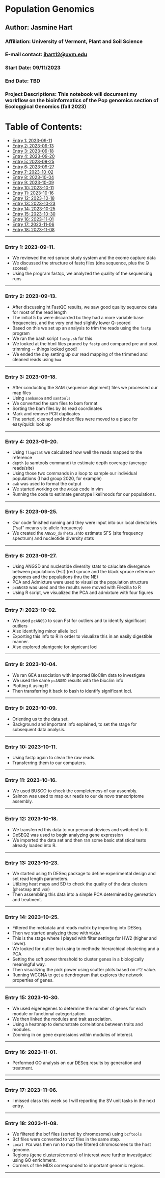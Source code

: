 # Population Genomics

## Author: Jasmine Hart

### Affiliation: University of Vermont, Plant and Soil Science

### E-mail contact: jhart12@uvm.edu

### Start Date: 09/11/2023

### End Date: TBD

### Project Descriptions: This notebook will document my workflow on the bioinformatics of the Pop genomics section of Ecologgical Genomics (fall 2023)

# Table of Contents:

-   [Entry 1: 2023-09-11](#id-section1)
-   [Entry 2: 2023-09-13](#id-section2)
-   [Entry 3: 2023-09-18](#id-section3)
-   [Entry 4: 2023-09-20](#id-section4)
-   [Entry 5: 2023-09-25](#id-section5)
-   [Entry 6: 2023-09-27](#id-section6)
-   [Entry 7: 2023-10-02](#id-section7)
-   [Entry 8: 2023-10-04](#id-section8)
-   [Entry 9: 2023-10-09](#id-section9)
-   [Entry 10: 2023-10-11](#id-section10)
-   [Entry 11: 2023-10-16](#id-section11)
-   [Entry 12: 2023-10-18](#id-section12)
-   [Entry 13: 2023-10-23](#id-section13)
-   [Entry 14: 2023-10-25](#id-section14)
-   [Entry 15: 2023-10-30](#id-section15)
-   [Entry 16: 2023-11-01](#id-section16)
-   [Entry 17: 2023-11-06](#id-section17)
-   [Entry 18: 2023-11-08](#id-section18)


------    
<div id='id-section1'/> 

### Entry 1: 2023-09-11.   

- We reviewed the red spruce study system and the exome capture data
- We discussed the structure of fastq files (dna sequence, plus the Q scores)
- Using the program fastqc, we analyzed the quality of the sequencing runs


------    
<div id='id-section2'/>   


### Entry 2: 2023-09-13.  

- After discussing ht FastQC results, we saw good quality sequence data for most of the read length
- The initial 5 bp were discarded bc they had a more variable base frequencies, and the very end had slightly lower Q-scored
- Based on this we set up an analysis to trim the reads using the `fastp` program
- We ran the bash script `fastp.sh` for this
- We looked at the html files pruned by `fastp` and compared pre and post trimming -- things looked good!
- We ended the day setting up our read mapping of the trimmed and cleaned reads using `bwa`


------    
<div id='id-section3'/>   


### Entry 3: 2023-09-18.

- After conducting the SAM (sequence alignment) files we processed our map files
- Using `sambamba` and `samtools`
- We converted the sam files to bam format
- Sorting the bam files by its read coordinates
- Mark and remove PCR duplicates
- The sorted, cleaned and index files were moved to a place for easy/quick look up


------    
<div id='id-section4'/>   


### Entry 4: 2023-09-20.

- Using `flagstat` we calculated how well the reads mapped to the reference
- `depth` (a samtools command) to estimate depth coverage (average reads/site)
- Using those two commands in a loop to sample our individual populations (I had group 2020, for example)
- `awk` was used to format the output
- We started working on the `ANGSD` code in vim
- Running the code to estimate genotype likelihoods for our populations.


------    
<div id='id-section5'/>   


### Entry 5: 2023-09-25.

- Our code finished running and they were input into our local directories ("saf" means site allele frequency)
- We created the `ANGSD_doTheta.sh`to estimate SFS (site frequency spectrum) and nucleotide diversity stats 


------    
<div id='id-section6'/>   


### Entry 6: 2023-09-27.

- Using ANGSD and nucleotide diversity stats to caluclate divergence between populations (Fst) (red spruce and the black spruce reference genomes and the populations thru the NE)
- PCA and Admixture were used to visualize the population structure
- `pcANGSD` was used and the results were moved with Filezilla to R
- Using R script, we visualized the PCA and admixture with four figures


------    
<div id='id-section7'/>   


### Entry 7: 2023-10-02.

- We used `pcANGSD` to scan Fst for outliers and to identify significant outliers
- Also identifying minor allele loci
- Exporting this info to R in order to visualize this in an easily digestible manner.
- Also explored plantgenie for signicant loci

------    
<div id='id-section8'/>   


### Entry 8: 2023-10-04.
- We ran GEA association with imported BioClim data to investigate
- We used the same `pcANGSD` results with the bioclim info
- Plotting it using R
- Then transferring it back to bash to identify significant loci.

------    
<div id='id-section9'/>   


### Entry 9: 2023-10-09.
- Orienting us to the data set.
- Background and important info explained, to set the stage for subsequent data analysis.


------    
<div id='id-section10'/>   


### Entry 10: 2023-10-11.
- Using fastp again to clean the raw reads.
- Transferring them to our computers.



------    
<div id='id-section11'/>   


### Entry 11: 2023-10-16.
- We used BUSCO to check the completeness of our assembly.
- Salmon was used to map our reads to our de novo transcriptome assembly.


------    
<div id='id-section12'/>   


### Entry 12: 2023-10-18.
- We transferred this data to our personal devices and switched to R.
- DeSEQ2 was used to begin analyzing gene expression
- We imported the data set and then ran some basic statistical tests already loaded into R.

------    
<div id='id-section13'/>   


### Entry 13: 2023-10-23.
- We started using th DESeq package to define experimental design and set read length parameters.
- Utilzing heat maps and SD to check the quality of the data clusters (`pheatmap` and `vsn`)
- Then assembling this data into a simple PCA determined by genreation and treatment.

------    
<div id='id-section14'/>   


### Entry 14: 2023-10-25.
- Filtered the metadata and reads matrix by importing into DESeq.
- Then we started analyzing these with `WGCNA`
- This is the stage where I played with filter settings for HW2 (higher and lower).
- We looked for outlier loci using to methods: hierarchical clustering and a PCA.
- Setting the soft power threshold to cluster genes in a biologically meaningful way.
- Then visualizing the pick power using scatter plots based on r^2 value.
- Running WGCNA to get a dendrogram that explores the network properties of genes.


------    
<div id='id-section15'/>   


### Entry 15: 2023-10-30.
- We used eigenegenes to determine the number of genes for each module or functional categorization.
- We then linked the modules and trait association.
- Using a heatmap to demonstrate correlations between traits and modules.
- Zooming in on gene expressions within modules of interest.


------    
<div id='id-section16'/>   


### Entry 16: 2023-11-01.
- Performed GO analysis on our DESeq results by generation and treatment.


------  


------    
<div id='id-section16'/>   


### Entry 17: 2023-11-06.
- I missed class this week so I will reporting the SV unit tasks in the next entry.




------    
<div id='id-section18'/>   


### Entry 18: 2023-11-08.
- We filtered the bcf files (sorted by chromosome) using `bcftools`
- Bcf files were converted to vcf files in the same step.
- `Local PCA` was then run to map the filtered chromosomes to the host genome.
- Regions (gene clusters/corners) of interest were further investigated using GO enrichment.
- Corners of the MDS corresponded to important genomic regions.


------  
